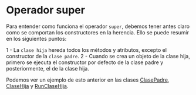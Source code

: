 # Operador **super**

Para entender como funciona el operador `super`, debemos tener antes claro como se comportan los constructores en la herencia. Ello se puede resumir en los siguientes puntos:

 1 - La `clase hija` hereda todos los métodos y atributos, excepto el constructor de la `clase padre`.
 2 - Cuando se crea un objeto de la clase hija, primero se ejecuta el constructor por defecto de la clase padre y posteriormente, el de la clase hija.

Podemos ver un ejemplo de esto anterior en las clases [ClasePadre](ClasePadre.java), [ClaseHija](ClaseHija.java) y [RunClaseHija](RunClaseHija.java).